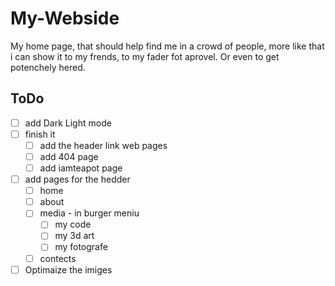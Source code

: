 # My-Webside

My home page, that should help find me in a crowd of people, more like that i can show it to my frends, to my fader fot aprovel. Or even to get potenchely hered. 

## ToDo

- [ ] add Dark Light mode
- [ ] finish it
  - [ ] add the header link web pages
  - [ ] add 404 page
  - [ ] add iamteapot page
- [ ] add pages for the hedder
  - [ ] home
  - [ ] about
  - [ ] media - in burger meniu
    - [ ] my code
    - [ ] my 3d art
    - [ ] my fotografe
  - [ ] contects 
- [ ] Optimaize the imiges